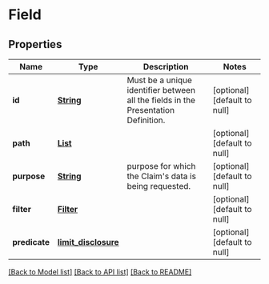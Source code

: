 # Field
## Properties

Name | Type | Description | Notes
------------ | ------------- | ------------- | -------------
**id** | [**String**](string.md) | Must be a unique identifier between all the fields in the Presentation Definition. | [optional] [default to null]
**path** | [**List**](string.md) |  | [optional] [default to null]
**purpose** | [**String**](string.md) | purpose for which the Claim&#39;s data is being requested. | [optional] [default to null]
**filter** | [**Filter**](Filter.md) |  | [optional] [default to null]
**predicate** | [**limit_disclosure**](limit_disclosure.md) |  | [optional] [default to null]

[[Back to Model list]](../interface_specification_of_pe_openapi_spec_component.md#documentation-for-models) [[Back to API list]](../interface_specification_of_pe_openapi_spec_component.md#documentation-for-api-endpoints) [[Back to README]](../interface_specification_of_pe_openapi_spec_component.md)

